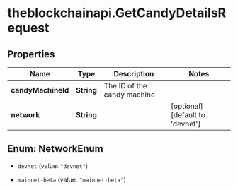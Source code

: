 # theblockchainapi.GetCandyDetailsRequest

## Properties

Name | Type | Description | Notes
------------ | ------------- | ------------- | -------------
**candyMachineId** | **String** | The ID of the candy machine  | 
**network** | **String** |  | [optional] [default to &#39;devnet&#39;]



## Enum: NetworkEnum


* `devnet` (value: `"devnet"`)

* `mainnet-beta` (value: `"mainnet-beta"`)




